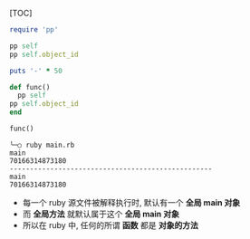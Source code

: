 [TOC]



```ruby
require 'pp'

pp self
pp self.object_id

puts '-' * 50

def func()
  pp self
pp self.object_id
end

func()
```

```
╰─○ ruby main.rb
main
70166314873180
--------------------------------------------------
main
70166314873180
```

- 每一个 ruby 源文件被解释执行时, 默认有一个 **全局 main 对象**
- 而 **全局方法** 就默认属于这个 **全局 main 对象**
- 所以在 ruby 中, 任何的所谓 **函数** 都是 **对象的方法**



